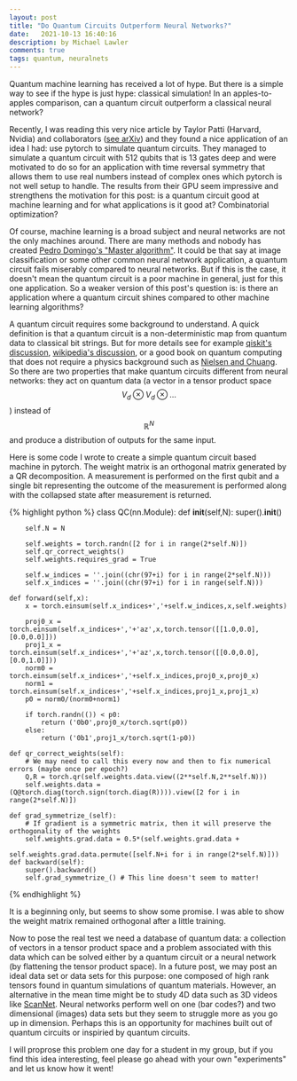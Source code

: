 ```yaml
---
layout: post
title: "Do Quantum Circuits Outperform Neural Networks?"
date:   2021-10-13 16:40:16
description: by Michael Lawler
comments: true
tags: quantum, neuralnets
---
```


Quantum machine learning has received a lot of hype. But there is a simple way to see if the hype is just hype: classical simulation! In an apples-to-apples comparison, can a quantum circuit outperform a classical neural network? 

Recently, I was reading this very nice article by Taylor Patti (Harvard, Nvidia) and collaborators ([see arXiv](https://arxiv.org/pdf/2106.13304.pdf)) and they found a nice application of an idea I had: use pytorch to simulate quantum circuits. They managed to simulate a quantum circuit with 512 qubits that is 13 gates deep and were motivated to do so for an application with time reversal symmetry that allows them to use real numbers instead of complex ones which pytorch is not well setup to handle. The results from their GPU seem impressive and strengthens the motivation for this post: is a quantum circuit good at machine learning and for what applications is it good at? Combinatorial optimization?

Of course, machine learning is a broad subject and neural networks are not the only machines around. There are many methods and nobody has created [Pedro Domingo's "Master algorithm"](https://en.wikipedia.org/wiki/The_Master_Algorithm). It could be that say at image classification or some other common neural network application, a quantum circuit fails miserably compared to neural networks. But if this is the case, it doesn't mean the quantum circuit is a poor machine in general, just for this one application. So a weaker version of this post's question is: is there an application where a quantum circuit shines compared to other machine learning algorithms? 

A quantum circuit requires some background to understand. A quick definition is that a quantum circuit is a non-deterministic map from quantum data to classical bit strings. But for more details see for example [qiskit's discussion](https://qiskit.org/textbook/ch-algorithms/defining-quantum-circuits.html), [wikipedia's discussion](https://en.wikipedia.org/wiki/Quantum_circuit), or a good book on quantum computing that does not require a physics background such as [Nielsen and Chuang](https://michaelnielsen.org/qcqi/QINFO-book-nielsen-and-chuang-toc-and-chapter1-nov00.pdf). So there are two properties that make quantum circuits different from neural networks: they act on quantum data (a vector in a tensor product space $$V_d\otimes V_d\otimes\ldots$$) instead of $${\mathbb R}^N$$ and produce a distribution of outputs for the same input. 

Here is some code I wrote to create a simple quantum circuit based machine in pytorch. The weight matrix is an orthogonal matrix generated by a QR decomposition. A measurement is performed on the first qubit and a single bit representing the outcome of the measurement is performed along with the collapsed state after measurement is returned. 

{% highlight python %}
class QC(nn.Module):
    def __init__(self,N):
        super().__init__()

        self.N = N
        
        self.weights = torch.randn([2 for i in range(2*self.N)])
        self.qr_correct_weights()
        self.weights.requires_grad = True
        
        self.w_indices = ''.join((chr(97+i) for i in range(2*self.N)))
        self.x_indices = ''.join((chr(97+i) for i in range(self.N)))
        
    def forward(self,x):
        x = torch.einsum(self.x_indices+','+self.w_indices,x,self.weights)
        
        proj0_x = torch.einsum(self.x_indices+','+'az',x,torch.tensor([[1.0,0.0],[0.0,0.0]]))
        proj1_x = torch.einsum(self.x_indices+','+'az',x,torch.tensor([[0.0,0.0],[0.0,1.0]]))
        norm0 = torch.einsum(self.x_indices+','+self.x_indices,proj0_x,proj0_x)
        norm1 = torch.einsum(self.x_indices+','+self.x_indices,proj1_x,proj1_x)
        p0 = norm0/(norm0+norm1)
        
        if torch.randn(()) < p0:
            return ('0b0',proj0_x/torch.sqrt(p0))
        else:
            return ('0b1',proj1_x/torch.sqrt(1-p0))

    def qr_correct_weights(self):
        # We may need to call this every now and then to fix numerical errors (maybe once per epoch?)
        Q,R = torch.qr(self.weights.data.view((2**self.N,2**self.N)))
        self.weights.data = (Q@torch.diag(torch.sign(torch.diag(R)))).view([2 for i in range(2*self.N)])
        
    def grad_symmetrize_(self):
        # If gradient is a symmetric matrix, then it will preserve the orthogonality of the weights
        self.weights.grad.data = 0.5*(self.weights.grad.data + 
                                    self.weights.grad.data.permute([self.N+i for i in range(2*self.N)]))
    def backward(self):
        super().backward()
        self.grad_symmetrize_() # This line doesn't seem to matter!
{% endhighlight %}

It is a beginning only, but seems to show some promise. I was able to show the weight matrix remained orthogonal after a little training. 

Now to pose the real test we need a database of quantum data: a collection of vectors in a tensor product space and a problem associated with this data which can be solved either by a quantum circuit or a neural network (by flattening the tensor product space). In a future post, we may post an ideal data set or data sets for this purpose: one composed of high rank tensors found in quantum simulations of quantum materials. However, an alternative in the mean time might be to study 4D data such as 3D videos like [ScanNet](http://www.scan-net.org). Neural networks perform well on one (bar codes?) and two dimensional (images) data sets but they seem to struggle more as you go up in dimension. Perhaps this is an opportunity for machines built out of quantum circuits or inspiried by quantum circuits.

I will proprose this problem one day for a student in my group, but if you find this idea interesting, feel please go ahead with your own "experiments" and let us know how it went!
